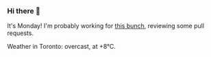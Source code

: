 ### Hi there :wave:

It's Monday! I'm probably working for [this bunch](https://github.com/kohofinancial), reviewing some pull requests.

Weather in Toronto: overcast, at +8°C.

